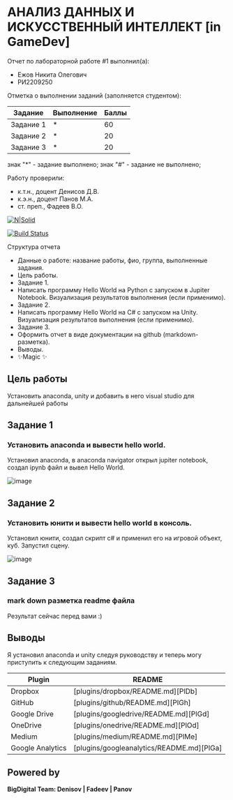 # АНАЛИЗ ДАННЫХ И ИСКУССТВЕННЫЙ ИНТЕЛЛЕКТ [in GameDev]
Отчет по лабораторной работе #1 выполнил(а):
- Ежов Никита Олегович
- РИ2209250

Отметка о выполнении заданий (заполняется студентом):

| Задание | Выполнение | Баллы |
| ------ | ------ | ------ |
| Задание 1 | * | 60 |
| Задание 2 | * | 20 |
| Задание 3 | * | 20 |

знак "*" - задание выполнено; знак "#" - задание не выполнено;

Работу проверили:
- к.т.н., доцент Денисов Д.В.
- к.э.н., доцент Панов М.А.
- ст. преп., Фадеев В.О.

[![N|Solid](https://cldup.com/dTxpPi9lDf.thumb.png)](https://nodesource.com/products/nsolid)

[![Build Status](https://travis-ci.org/joemccann/dillinger.svg?branch=master)](https://travis-ci.org/joemccann/dillinger)

Структура отчета

- Данные о работе: название работы, фио, группа, выполненные задания.
- Цель работы.
- Задание 1.
- Написать программу Hello World на Python с запуском в Jupiter Notebook. Визуализация результатов выполнения (если применимо).
- Задание 2.
- Написать программу Hello World на C# с запуском на Unity. Визуализация результатов выполнения (если применимо).
- Задание 3.
- Оформить отчет в виде документации на github (markdown-разметка).
- Выводы.
- ✨Magic ✨

## Цель работы
Установить anaconda, unity и добавить в него visual studio для дальнейшей работы

## Задание 1
### Установить anaconda и вывести hello world.

Установил anaconda, в anaconda navigator открыл jupiter notebook, создал ipynb файл и вывел Hello World.

![image](https://github.com/TheScore1/DA-in-GameDev-lab1/assets/113776816/37f1b530-c539-4182-b1e9-77a05e4657b2)

## Задание 2
### Установить юнити и вывести hello world в консоль.

Установил юнити, создал скрипт c# и применил его на игровой объект, куб. Запустил сцену.

![image](https://github.com/TheScore1/DA-in-GameDev-lab1/assets/113776816/860ab883-213a-4c70-85f1-bdf650e8c3c1)


## Задание 3
### mark down разметка readme файла

Результат сейчас перед вами :)

## Выводы

Я установил anaconda и unity следуя руководству и теперь могу приступить к следующим заданиям.

| Plugin | README |
| ------ | ------ |
| Dropbox | [plugins/dropbox/README.md][PlDb] |
| GitHub | [plugins/github/README.md][PlGh] |
| Google Drive | [plugins/googledrive/README.md][PlGd] |
| OneDrive | [plugins/onedrive/README.md][PlOd] |
| Medium | [plugins/medium/README.md][PlMe] |
| Google Analytics | [plugins/googleanalytics/README.md][PlGa] |

## Powered by

**BigDigital Team: Denisov | Fadeev | Panov**

